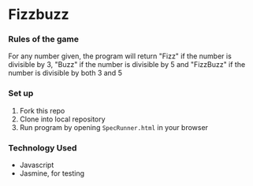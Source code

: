 # Fizzbuzz

### Rules of the game
For any number given, the program will return "Fizz" if the number is divisible by 3, "Buzz" if the number is divisible by 5 and "FizzBuzz" if the number is divisible by both 3 and 5

### Set up
1. Fork this repo
2. Clone into local repository
3. Run program by opening `SpecRunner.html` in your browser

### Technology Used
* Javascript
* Jasmine, for testing
